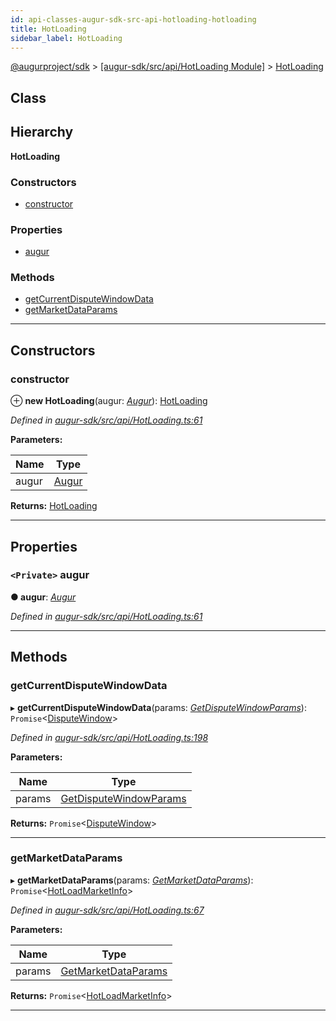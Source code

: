 ```yaml
---
id: api-classes-augur-sdk-src-api-hotloading-hotloading
title: HotLoading
sidebar_label: HotLoading
---
```


[@augurproject/sdk](api-readme.md) > [[augur-sdk/src/api/HotLoading Module]](api-modules-augur-sdk-src-api-hotloading-module.md) > [HotLoading](api-classes-augur-sdk-src-api-hotloading-hotloading.md)

## Class

## Hierarchy

**HotLoading**

### Constructors

* [constructor](api-classes-augur-sdk-src-api-hotloading-hotloading.md#constructor)

### Properties

* [augur](api-classes-augur-sdk-src-api-hotloading-hotloading.md#augur)

### Methods

* [getCurrentDisputeWindowData](api-classes-augur-sdk-src-api-hotloading-hotloading.md#getcurrentdisputewindowdata)
* [getMarketDataParams](api-classes-augur-sdk-src-api-hotloading-hotloading.md#getmarketdataparams)

---

## Constructors

<a id="constructor"></a>

###  constructor

⊕ **new HotLoading**(augur: *[Augur](api-classes-augur-sdk-src-augur-augur.md)*): [HotLoading](api-classes-augur-sdk-src-api-hotloading-hotloading.md)

*Defined in [augur-sdk/src/api/HotLoading.ts:61](https://github.com/AugurProject/augur/blob/1e1466f1d3/packages/augur-sdk/src/api/HotLoading.ts#L61)*

**Parameters:**

| Name | Type |
| ------ | ------ |
| augur | [Augur](api-classes-augur-sdk-src-augur-augur.md) |

**Returns:** [HotLoading](api-classes-augur-sdk-src-api-hotloading-hotloading.md)

___

## Properties

<a id="augur"></a>

### `<Private>` augur

**● augur**: *[Augur](api-classes-augur-sdk-src-augur-augur.md)*

*Defined in [augur-sdk/src/api/HotLoading.ts:61](https://github.com/AugurProject/augur/blob/1e1466f1d3/packages/augur-sdk/src/api/HotLoading.ts#L61)*

___

## Methods

<a id="getcurrentdisputewindowdata"></a>

###  getCurrentDisputeWindowData

▸ **getCurrentDisputeWindowData**(params: *[GetDisputeWindowParams](api-interfaces-augur-sdk-src-api-hotloading-getdisputewindowparams.md)*): `Promise`<[DisputeWindow](api-interfaces-augur-sdk-src-api-hotloading-disputewindow.md)>

*Defined in [augur-sdk/src/api/HotLoading.ts:198](https://github.com/AugurProject/augur/blob/1e1466f1d3/packages/augur-sdk/src/api/HotLoading.ts#L198)*

**Parameters:**

| Name | Type |
| ------ | ------ |
| params | [GetDisputeWindowParams](api-interfaces-augur-sdk-src-api-hotloading-getdisputewindowparams.md) |

**Returns:** `Promise`<[DisputeWindow](api-interfaces-augur-sdk-src-api-hotloading-disputewindow.md)>

___
<a id="getmarketdataparams"></a>

###  getMarketDataParams

▸ **getMarketDataParams**(params: *[GetMarketDataParams](api-interfaces-augur-sdk-src-api-hotloading-getmarketdataparams.md)*): `Promise`<[HotLoadMarketInfo](api-interfaces-augur-sdk-src-api-hotloading-hotloadmarketinfo.md)>

*Defined in [augur-sdk/src/api/HotLoading.ts:67](https://github.com/AugurProject/augur/blob/1e1466f1d3/packages/augur-sdk/src/api/HotLoading.ts#L67)*

**Parameters:**

| Name | Type |
| ------ | ------ |
| params | [GetMarketDataParams](api-interfaces-augur-sdk-src-api-hotloading-getmarketdataparams.md) |

**Returns:** `Promise`<[HotLoadMarketInfo](api-interfaces-augur-sdk-src-api-hotloading-hotloadmarketinfo.md)>

___

